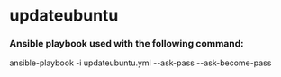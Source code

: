 # updateubuntu

### Ansible playbook used with the following command:
  ansible-playbook -i <inventory> updateubuntu.yml --ask-pass --ask-become-pass
